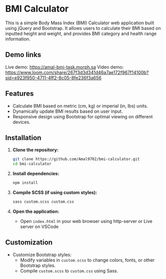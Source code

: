 
# BMI Calculator

This is a simple Body Mass Index (BMI) Calculator web application built using jQuery and Bootstrap. It allows users to calculate their BMI based on inputted height and weight, and provides BMI category and health range information.

## Demo links
Live demo:
https://amal-bmi-task.morph.sa
Video demo:
https://www.loom.com/share/267f3d3d341d46a7ae172f967f14100b?sid=e923f950-4711-4ff2-8c05-8fe236f3a656

## Features

- Calculate BMI based on metric (cm, kg) or imperial (in, lbs) units.
- Dynamically update BMI results based on user input.
- Responsive design using Bootstrap for optimal viewing on different devices.

## Installation

1. **Clone the repository:**

   ```bash
   git clone https://github.com/Amal9702/bmi-calculator.git
   cd bmi-calculator
   ```

2. **Install dependencies:**

   ```bash
   npm install
   ```

3. **Compile SCSS (if using custom styles):**

   ```bash
   sass custom.scss custom.css
   ```

4. **Open the application:**

   - Open `index.html` in your web browser using http-server or Live server on VSCode



## Customization

- Customize Bootstrap styles:
  - Modify variables in `custom.scss` to change colors, fonts, or other Bootstrap styles.
  - Compile `custom.scss` to `custom.css` using Sass.



